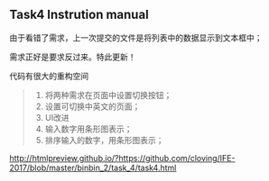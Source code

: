 ## Task4 Instrution manual

由于看错了需求，上一次提交的文件是将列表中的数据显示到文本框中；

需求正好是要求反过来。特此更新！

代码有很大的重构空间

> 1. 将两种需求在页面中设置切换按钮；
> 2. 设置可切换中英文的页面；
> 3. UI改进
> 4. 输入数字用条形图表示；
> 5. 排序输入的数字，用条形图表示；

http://htmlpreview.github.io/?https://github.com/cloving/IFE-2017/blob/master/binbin_2/task_4/task4.html